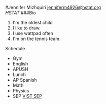 #Jennifer Mizhquiri
jenniferm4926@hstat.org  
_HSTAT_
###Bio
1. I'm the oldest child
2. I like to draw.
3. I use wattpad often
4.  I'm on the tennis team.

Schedule  
* Gym
* English
* APUSH
* Lunch
* AP Spanish 
* Math
* Physics 
* SEP  [VIST SEP](hstat.org/sep11) 
